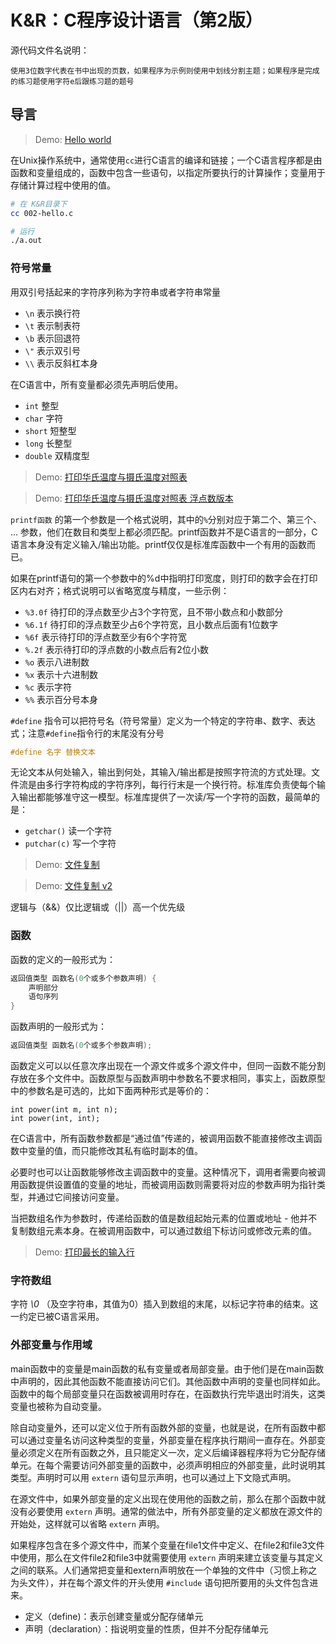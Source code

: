 # K&R：C程序设计语言（第2版）

源代码文件名说明：
```
使用3位数字代表在书中出现的页数，如果程序为示例则使用中划线分割主题；如果程序是完成的练习题使用字符e后跟练习题的题号
```

## 导言

> Demo: [Hello world](./K%26R/002-hello.c)

在Unix操作系统中，通常使用`cc`进行C语言的编译和链接；一个C语言程序都是由函数和变量组成的，函数中包含一些语句，以指定所要执行的计算操作；变量用于存储计算过程中使用的值。

```bash
# 在 K&R目录下
cc 002-hello.c

# 运行
./a.out
```

### 符号常量

用双引号括起来的字符序列称为字符串或者字符串常量

* `\n` 表示换行符
* `\t` 表示制表符
* `\b` 表示回退符
* `\"` 表示双引号
* `\\` 表示反斜杠本身

在C语言中，所有变量都必须先声明后使用。

* `int` 整型
* `char` 字符
* `short` 短整型
* `long` 长整型
* `double` 双精度型

>Demo: [打印华氏温度与摄氏温度对照表](./K%26R/004-fahr-celsius.c)

>Demo: [打印华氏温度与摄氏温度对照表 浮点数版本](./K%26R/006-fahr-celsius.c)

`printf函数` 的第一个参数是一个格式说明，其中的`%`分别对应于第二个、第三个、 ... 参数，他们在数目和类型上都必须匹配。printf函数并不是C语言的一部分，C语言本身没有定义输入/输出功能。printf仅仅是标准库函数中一个有用的函数而已。

如果在printf语句的第一个参数中的%d中指明打印宽度，则打印的数字会在打印区内右对齐；格式说明可以省略宽度与精度，一些示例：

* `%3.0f` 待打印的浮点数至少占3个字符宽，且不带小数点和小数部分
* `%6.1f` 待打印的浮点数至少占6个字符宽，且小数点后面有1位数字
* `%6f` 表示待打印的浮点数至少有6个字符宽
* `%.2f` 表示待打印的浮点数的小数点后有2位小数
* `%o` 表示八进制数
* `%x` 表示十六进制数
* `%c` 表示字符
* `%%` 表示百分号本身

`#define` 指令可以把符号名（符号常量）定义为一个特定的字符串、数字、表达式；注意`#define`指令行的末尾没有分号

```c
#define 名字 替换文本
```

无论文本从何处输入，输出到何处，其输入/输出都是按照字符流的方式处理。文件流是由多行字符构成的字符序列，每行行末是一个换行符。标准库负责使每个输入输出都能够准守这一模型。标准库提供了一次读/写一个字符的函数，最简单的是：

* `getchar()` 读一个字符
* `putchar(c)` 写一个字符

> Demo: [文件复制](./K%26R/010-copyFile.c)

> Demo: [文件复制 v2](./K%26R/011-copyFile.c)

逻辑与（&&）仅比逻辑或（||）高一个优先级

### 函数

函数的定义的一般形式为：

```c
返回值类型 函数名(0个或多个参数声明) {
    声明部分
    语句序列
}
```
函数声明的一般形式为：

```c
返回值类型 函数名(0个或多个参数声明);
```
函数定义可以以任意次序出现在一个源文件或多个源文件中，但同一函数不能分割存放在多个文件中。函数原型与函数声明中参数名不要求相同，事实上，函数原型中的参数名是可选的，比如下面两种形式是等价的：

```
int power(int m, int n);
int power(int, int);
```

在C语言中，所有函数参数都是“通过值”传递的，被调用函数不能直接修改主调函数中变量的值，而只能修改其私有临时副本的值。

必要时也可以让函数能够修改主调函数中的变量。这种情况下，调用者需要向被调用函数提供设置值的变量的地址，而被调用函数则需要将对应的参数声明为指针类型，并通过它间接访问变量。

当把数组名作为参数时，传递给函数的值是数组起始元素的位置或地址 - 他并不复制数组元素本身。在被调用函数中，可以通过数组下标访问或修改元素的值。

> Demo: [打印最长的输入行](./K%26R/021-printLongestLine.c)

### 字符数组

字符 *\0* （及空字符串，其值为0）插入到数组的末尾，以标记字符串的结束。这一约定已被C语言采用。

### 外部变量与作用域

main函数中的变量是main函数的私有变量或者局部变量。由于他们是在main函数中声明的，因此其他函数不能直接访问它们。其他函数中声明的变量也同样如此。函数中的每个局部变量只在函数被调用时存在，在函数执行完毕退出时消失，这类变量也被称为自动变量。

除自动变量外，还可以定义位于所有函数外部的变量，也就是说，在所有函数中都可以通过变量名访问这种类型的变量，外部变量在程序执行期间一直存在。外部变量必须定义在所有函数之外，且只能定义一次，定义后编译器程序将为它分配存储单元。在每个需要访问外部变量的函数中，必须声明相应的外部变量，此时说明其类型。声明时可以用 `extern` 语句显示声明，也可以通过上下文隐式声明。

在源文件中，如果外部变量的定义出现在使用他的函数之前，那么在那个函数中就没有必要使用 `extern` 声明。通常的做法中，所有外部变量的定义都放在源文件的开始处，这样就可以省略 `extern` 声明。

如果程序包含在多个源文件中，而某个变量在file1文件中定义、在file2和file3文件中使用，那么在文件file2和file3中就需要使用 `extern` 声明来建立该变量与其定义之间的联系。人们通常把变量和extern声明放在一个单独的文件中（习惯上称之为头文件），并在每个源文件的开头使用 `#include` 语句把所要用的头文件包含进来。

* 定义（define)：表示创建变量或分配存储单元
* 声明（declaration）：指说明变量的性质，但并不分配存储单元


